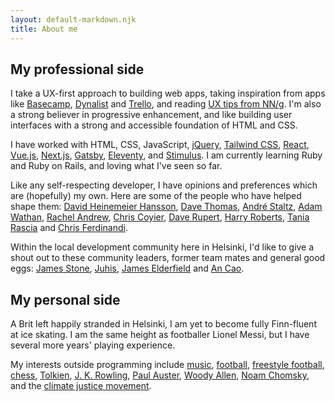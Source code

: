 ```yaml
---
layout: default-markdown.njk
title: About me
---
```


## My professional side

I take a UX-first approach to building web apps, taking inspiration from apps like [Basecamp](https://basecamp.com/), [Dynalist](https://dynalist.io) and [Trello](https://trello.com), and reading [UX tips from NN/g](https://www.nngroup.com/). I'm also a strong believer in progressive enhancement, and like building user interfaces with a strong and accessible foundation of HTML and CSS.

I have worked with HTML, CSS, JavaScript, [jQuery](https://jquery.com/), [Tailwind CSS](https://tailwindcss.com/), [React](https://reactjs.org/), [Vue.js](https://vuejs.org/index.html), [Next.js](https://nextjs.org/), [Gatsby](https://www.gatsbyjs.com/), [Eleventy](https://www.11ty.dev/), and [Stimulus](https://stimulus.hotwire.dev/). I am currently learning Ruby and Ruby on Rails, and loving what I've seen so far.

Like any self-respecting developer, I have opinions and preferences which are (hopefully) my own. Here are some of the people who have helped shape them: [David Heinemeier Hansson](https://dhh.dk/), [Dave Thomas](https://pragdave.me/), [André Staltz](https://staltz.com/), [Adam Wathan](https://adamwathan.me/), [Rachel Andrew](https://rachelandrew.co.uk/), [Chris Coyier](https://chriscoyier.net/), [Dave Rupert](https://daverupert.com/), [Harry Roberts](https://csswizardry.com/), [Tania Rascia](https://www.taniarascia.com/) and [Chris Ferdinandi](https://gomakethings.com/about/).

Within the local development community here in Helsinki, I'd like to give a shout out to these community leaders, former team mates and general good eggs: [James Stone](http://www.jamesstone.com/), [Juhis](https://hamatti.org/), [James Elderfield](https://www.linkedin.com/in/elderfd/) and [An Cao](https://ancaois.me/).

## My personal side

A Brit left happily stranded in Helsinki, I am yet to become fully Finn-fluent at ice skating. I am the same height as footballer Lionel Messi, but I have several more years' playing experience.

My interests outside programming include [music](https://www.youtube.com/watch?v=VF2UlLKoBR8), [football](https://www.youtube.com/watch?v=IicmCu47pMo), [freestyle football](https://www.youtube.com/watch?v=C9RufAmD3gQ), [chess](https://lichess.org/), [Tolkien](https://youtu.be/nkCZAPw81qs?t=55), [J. K. Rowling](https://www.youtube.com/watch?v=E8xs-hxsFHg), [Paul Auster](https://www.youtube.com/watch?v=U4I0h0kNH4M), [Woody Allen](https://www.youtube.com/watch?v=xmnLRVWgnXU), [Noam Chomsky](https://www.youtube.com/watch?v=GjENnyQupow), and the [climate justice movement](https://www.youtube.com/watch?v=visMsTZHNDo).
